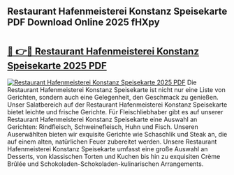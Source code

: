 ## Restaurant Hafenmeisterei Konstanz Speisekarte PDF Download Online 2025 fHXpy

# <h2><a href="http://gc6eb97.nevu.top/?p=Restaurant+Hafenmeisterei+Konstanz+Speisekarte">🔗 👉🔴 Restaurant Hafenmeisterei Konstanz Speisekarte 2025 PDF</a></h2>

[![Restaurant Hafenmeisterei Konstanz Speisekarte 2025 PDF](https://i.imgur.com/dBaPXMq.png)](http://gc6eb97.nevu.top/?p=Restaurant+Hafenmeisterei+Konstanz+Speisekarte)
Die Restaurant Hafenmeisterei Konstanz Speisekarte ist nicht nur eine Liste von Gerichten, sondern auch eine Gelegenheit, den Geschmack zu genießen. Unser Salatbereich auf der Restaurant Hafenmeisterei Konstanz Speisekarte bietet leichte und frische Gerichte. Für Fleischliebhaber gibt es auf unserer Restaurant Hafenmeisterei Konstanz Speisekarte eine Auswahl an Gerichten: Rindfleisch, Schweinefleisch, Huhn und Fisch. Unseren Auserwählten bieten wir exquisite Gerichte wie Schaschlik und Steak an, die auf einem alten, natürlichen Feuer zubereitet werden. Unsere Restaurant Hafenmeisterei Konstanz Speisekarte umfasst eine große Auswahl an Desserts, von klassischen Torten und Kuchen bis hin zu exquisiten Crème Brûlée und Schokoladen-Schokoladen-kulinarischen Arrangements.
